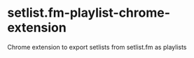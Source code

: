 # setlist.fm-playlist-chrome-extension
Chrome extension to export setlists from setlist.fm as playlists

